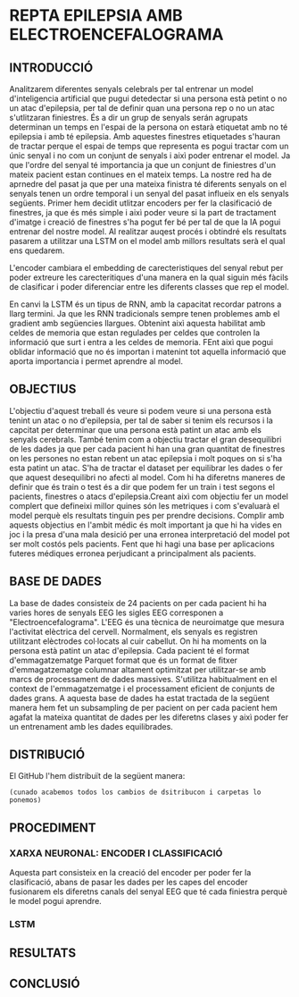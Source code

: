 # REPTA EPILEPSIA AMB ELECTROENCEFALOGRAMA


## INTRODUCCIÓ

Analitzarem diferentes senyals celebrals per tal entrenar un model d'inteligencia artificial que pugui detedectar si una persona està petint o no un atac d'epilepsia, per tal de definir quan una persona rep o no un atac s'utlitzaran finiestres. És a dir un grup de senyals serán agrupats determinan un temps en l'espai de la persona on estarà etiquetat amb no té epilepsia i amb té epilepsia. Amb aquestes finestres etiquetades s'hauran de tractar perque el espai de temps que representa es pogui tractar com un únic senyal i no com un conjunt de senyals i aixì poder entrenar el model. Ja que l'ordre del senyal té importancia ja que un conjunt de finiestres d'un mateix pacient estan continues en el mateix temps. La nostre red ha de aprnedre del pasat ja que per una mateixa finistra té diferents senyals on el senyals tenen un ordre temporal i un senyal del pasat influeix en els senyals següents. Primer hem decidit utlitzar encoders per fer la clasificació de finestres, ja que és més simple i aixì poder veure si la part de tractament d'imatge i creació de finestres s'ha pogut fer bé per tal de que la IA pogui entrenar del nostre model. Al realitzar auqest procés i obtindré els resultats pasarem a utilitzar una LSTM on el model amb millors resultats serà el qual ens quedarem. 

L'encoder cambiara el embedding de carecteristiques del senyal rebut per poder extreure les carecteritiques d'una manera en la qual siguin més fàcils de clasificar i poder diferenciar entre les diferents classes que rep el model.

En canvi la LSTM és un tipus de RNN, amb la capacitat recordar patrons a llarg termini. Ja que les RNN tradicionals sempre tenen problemes amb el gradient amb següencies llargues. Obtenint aixì aquesta habilitat amb celdes de memoria que estan regulades per celdes que controlen la informació que surt i entra a les celdes de memoria. FEnt aixì que pogui oblidar informació que no és importan i matenint tot aquella informació que aporta importancia i permet aprendre al model.

## OBJECTIUS

L'objectiu d'aquest treball és veure si podem veure si una persona està tenint un atac o no d'epilepsia, per tal de saber si tenim els recursos i la capcitat per determinar que una persona està patint un atac amb els senyals cerebrals.
També tenim com a objectiu tractar el gran desequilibri de les dades ja que per cada pacient hi han una gran quantitat de finestres on les persones no estan rebent un atac epilepsia i molt poques on si s'ha esta patint un atac. S'ha de tractar el dataset per equilibrar les dades o fer que aquest desequilibri no afecti al model.
Com hi ha diferetns maneres de definir que és  train o test és a dir que podem fer un train i test segons el pacients, finestres o  atacs d'epilepsia.Creant aixì com objectiu fer un model complert que defineixi millor quines són les metriques i com s'evaluarà el model perquè els resultats tinguin pes per prendre decisions. Complir amb aquests objectius en l'ambit médic és molt important ja que hi ha vides en joc i la presa d'una mala desició per una erronea interpretació del model pot ser molt costós pels pacients. Fent que hi hagi una base per aplicacions futeres médiques erronea perjudicant a principalment als pacients. 


## BASE DE DADES 
La base de dades consisteix de 24 pacients on per cada pacient hi ha varies hores de senyals EEG les sigles EEG corresponen a "Electroencefalograma". L'EEG és una tècnica de neuroimatge que mesura l'activitat elèctrica del cervell. Normalment, els senyals es registren utilitzant elèctrodes col·locats al cuir cabellut. On hi ha moments on la persona està patint un atac d'epilepsia. Cada pacient té el format d'emmagatzematge Parquet format que és un format de fitxer d'emmagatzematge columnar altament optimitzat per utilitzar-se amb marcs de processament de dades massives. S'utilitza habitualment en el context de l'emmagatzematge i el processament eficient de conjunts de dades grans. A aquesta base de dades ha estat tractada de la següent manera hem fet un subsampling de per pacient on per cada pacient hem agafat la mateixa quantitat de dades per les diferetns clases y aixì poder fer un entrenament amb les dades equilibrades.

## DISTRIBUCIÓ

El GitHub l'hem distribuït de la següent manera:

    (cunado acabemos todos los cambios de dsitribucon i carpetas lo ponemos)

## PROCEDIMENT
### XARXA NEURONAL: ENCODER I CLASSIFICACIÓ

Aquesta part consisteix en la creació del encoder per poder fer la clasificació, abans de pasar les dades per les capes del encoder fusionarem els diferetns canals del senyal EEG que té cada finiestra perquè le model pogui aprendre. 

### LSTM


## RESULTATS


## CONCLUSIÓ





##
